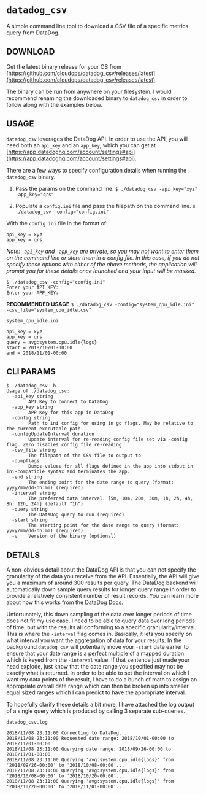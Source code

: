 `datadog_csv`
=============

A simple command line tool to download a CSV file of a specific metrics query from DataDog.


DOWNLOAD
--------
Get the latest binary release for your OS from [https://github.com/cloudops/datadog_csv/releases/latest](https://github.com/cloudops/datadog_csv/releases/latest).

The binary can be run from anywhere on your filesystem.  I would recommend renaming the downloaded binary to `datadog_csv` in order to follow along with the examples below.


USAGE
-----
`datadog_csv` leverages the DataDog API.  In order to use the API, you will need both an `api_key` and an `app_key`, which you can get at [https://app.datadoghq.com/account/settings#api](https://app.datadoghq.com/account/settings#api).


There are a few ways to specify configuration details when running the `datadog_csv` binary.

1. Pass the params on the command line.
`$ ./datadog_csv -api_key="xyz" -app_key="qrs"`

2. Populate a `config.ini` file and pass the filepath on the command line.
`$ ./datadog_csv -config="config.ini"`

With the `config.ini` file in the format of:
```
api_key = xyz
app_key = qrs
```

*Note: `-api_key` and `-app_key` are private, so you may not want to enter them on the command line or store them in a config file.  In this case, if you do not specify these options with either of the above methods, the application will prompt you for these details once launched and your input will be masked.*
```
$ ./datadog_csv -config="config.ini"
Enter your API_KEY:
Enter your APP_KEY:
```

**RECOMMENDED USAGE**
`$ ./datadog_csv -config="system_cpu_idle.ini" -csv_file="system_cpu_idle.csv"`

`system_cpu_idle.ini`
```
api_key = xyz
app_key = qrs
query = avg:system.cpu.idle{logs}
start = 2018/10/01-00:00
end = 2018/11/01-00:00
```


CLI PARAMS
----------
```
$ ./datadog_csv -h
Usage of ./datadog_csv:
  -api_key string
        API Key to connect to DataDog
  -app_key string
        APP Key for this app in DataDog
  -config string
        Path to ini config for using in go flags. May be relative to the current executable path.
  -configUpdateInterval duration
        Update interval for re-reading config file set via -config flag. Zero disables config file re-reading.
  -csv_file string
        The filepath of the CSV file to output to
  -dumpflags
        Dumps values for all flags defined in the app into stdout in ini-compatible syntax and terminates the app.
  -end string
        The ending point for the date range to query (format: yyyy/mm/dd-hh:mm) (required)
  -interval string
        The preferred data interval. [5m, 10m, 20m, 30m, 1h, 2h, 4h, 8h, 12h, 24h] (default "1h")
  -query string
        The DataDog query to run (required)
  -start string
        The starting point for the date range to query (format: yyyy/mm/dd-hh:mm) (required)
  -v    Version of the binary (optional)
```


DETAILS
-------
A non-obvious detail about the DataDog API is that you can not specify the granularity of the data you receive from the API.  Essentially, the API will give you a maximum of around 300 results per query.  The DataDog backend will automatically down sample query results for longer query range in order to provide a relatively consistent number of result records.  You can learn more about how this works from the [DataDog Docs](https://docs.datadoghq.com/graphing/faq/what-is-the-granularity-of-my-graphs-am-i-seeing-raw-data-or-aggregates-on-my-graph/).

Unfortunately, this down sampling of the data over longer periods of time does not fit my use case.  I need to be able to query data over long periods of time, but with the results all conforming to a specific granularity/interval.  This is where the `-interval` flag comes in.  Basically, it lets you specify on what interval you want the aggregation of data for your results.  In the background `datadog_csv` will potentially move your `-start` date earlier to ensure that your date range is a perfect multiple of a mapped duration which is keyed from the `-interval` value.  If that sentence just made your head explode, just know that the date range you specified may not be exactly what is returned.  In order to be able to set the interval on which I want my data points of the result, I have to do a bunch of math to assign an appropriate overall date range which can then be broken up into smaller equal sized ranges which I can predict to have the appropriate interval.

To hopefully clarify these details a bit more, I have attached the log output of a single query which is produced by calling 3 separate sub-queries.

`datadog_csv.log`
```
2018/11/08 23:11:00 Connecting to DataDog...
2018/11/08 23:11:00 Requested date range: 2018/10/01-00:00 to 2018/11/01-00:00
2018/11/08 23:11:00 Querying date range: 2018/09/26-00:00 to 2018/11/01-00:00
2018/11/08 23:11:00 Querying 'avg:system.cpu.idle{logs}' from '2018/09/26-00:00' to '2018/10/08-00:00'...
2018/11/08 23:11:00 Querying 'avg:system.cpu.idle{logs}' from '2018/10/08-00:00' to '2018/10/20-00:00'...
2018/11/08 23:11:00 Querying 'avg:system.cpu.idle{logs}' from '2018/10/20-00:00' to '2018/11/01-00:00'...
```